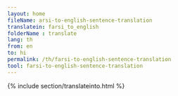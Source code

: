 ```yaml
---
layout: home
fileName: arsi-to-english-sentence-translation
translatein: farsi_to_english
folderName : translate
lang: th
from: en
to: hi
permalink: /th/farsi-to-english-sentence-translation
tool: farsi-to-english-sentence-translation
---
```

{% include section/translateinto.html %}